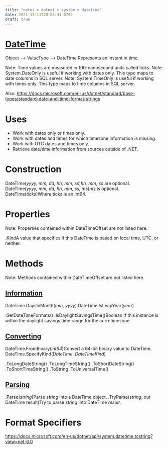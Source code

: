 ```yaml
---
title: "notes > dotnet > system > datetime"
date: 2021-11-11T20:08:41-0700
draft: true
---
```

# [DateTime](https://docs.microsoft.com/en-us/dotnet/api/system.datetime?view=net-6.0)
Object –> ValueType –> DateTime
Represents an instant in time.

Note: Time values are measured in 100-nanosecond units called ticks.
Note: System.DateOnly is useful if working with dates only. This type maps to date columns in SQL server.
Note: System.TimeOnly is useful if working with times only. This type maps to time columns in SQL server.

Also: <https://docs.microsoft.com/en-us/dotnet/standard/base-types/standard-date-and-time-format-strings>

# Uses
- Work with dates only or times only.
- Work with dates and times for which timezone information is missing.
- Work with UTC dates and times only.
- Retrieve date/time information from sources outside of .NET.

# Construction
DateTime(*yyyy, mm, dd, hh, mm, ss*)*hh, mm, ss* are optional.
DateTime(*yyyy, mm, dd, hh, mm, ss, ms*)*ms* is optional.
DateTime(*ticks*)Where ticks is an Int64.

# Properties
Note: Properties contained within DateTimeOffset are not listed here.

.KindA value that specifies if this DateTime is based on local time, UTC, or neither.

# Methods
Note: Methods contained within DateTimeOffset are not listed here.

## <u>Information</u>
DateTime.DaysInMonth(*mm*, *yyyy*)
DateTime.IsLeapYear(*year*)

.GetDateTimeFormats()
.IsDaylightSavingsTime()Boolean if this instance is within the daylight savings time range for the curretimezone.

## <u>Converting</u>
DateTime.FromBinary(*int64*)Convert a 64-bit binary value to DateTime.
DateTime.SpecifyKind(*DateTime*, *DateTimeKind*)

.ToLongDateString()
.ToLongTimeString()
.ToShortDateString()
.ToShortTimeString()
.ToString
.ToUniversalTime()

## <u>Parsing</u>
.Parse(*string*)Parse *string* into a DateTime object.
.TryParse(*string*, out DateTime result)Try to parse *string* into DateTime *result*.

# Format Specifiers
<https://docs.microsoft.com/en-us/dotnet/api/system.datetime.tostring?view=net-6.0>
